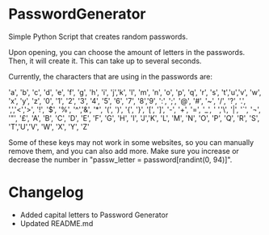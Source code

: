 # PasswordGenerator
Simple Python Script that creates random passwords.

Upon opening, you can choose the amount of letters in the passwords. Then, it will create it. This can take up to several seconds. 

Currently, the characters that are using in the passwords are:

'a', 'b', 'c', 'd', 'e', 'f', 'g', 'h', 'i', 'j','k', 'l', 'm', 'n', 'o', 'p', 'q', 'r', 's', 't','u','v', 
'w', 'x', 'y', 'z', '0', '1', '2', '3', '4', '5', '6', '7', '8','9', 
':', ';', '@', '#', '~', '/', '?', '.', ',','<','>', 
'!', '$', '%', '^','&', '*', '(', ')', '{', '}', '[', ']', '-', '+', '=', '_', ' ','\\', '|', '`', '¬', '"', '£', 'A', 'B', 'C', 'D', 'E', 'F', 'G', 'H', 'I', 'J','K', 
'L', 'M', 'N', 'O', 'P', 'Q', 'R', 'S', 'T','U','V', 
'W', 'X', 'Y', 'Z'
 
 Some of these keys may not work in some websites, so you can manually remove them, and you can also add more. Make sure you increase or decrease the number in "passw_letter = password[randint(0, 94)]".

# Changelog

- Added capital letters to Password Generator
- Updated README.md
